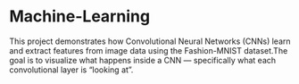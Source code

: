 # Machine-Learning

This project demonstrates how Convolutional Neural Networks (CNNs) learn and extract features from image data using the Fashion-MNIST dataset.The goal is to visualize what happens inside a CNN — specifically what each convolutional layer is “looking at”.
